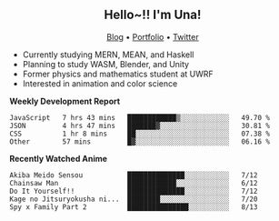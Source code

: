 <h2 align="center">
  Hello~!! I'm Una!
</h2>

<p align="center">
  <a href="https://anarchy.website/">Blog</a> &bull;
  <a href="https://una-ada.github.io/">Portfolio</a> &bull;
  <a href="https://twitter.com/xn__z7x">Twitter</a>
</p>

- Currently studying MERN, MEAN, and Haskell
- Planning to study WASM, Blender, and Unity
- Former physics and mathematics student at UWRF
- Interested in animation and color science

**Weekly Development Report**

<!--START_SECTION:waka-->

```text
JavaScript   7 hrs 43 mins   ████████████▒░░░░░░░░░░░░   49.70 %
JSON         4 hrs 47 mins   ███████▓░░░░░░░░░░░░░░░░░   30.81 %
CSS          1 hr 8 mins     ██░░░░░░░░░░░░░░░░░░░░░░░   07.38 %
Other        57 mins         █▓░░░░░░░░░░░░░░░░░░░░░░░   06.16 %
```

<!--END_SECTION:waka-->

**Recently Watched Anime**

<!-- RECENT-ANIME:START -->

    Akiba Meido Sensou           ██████████████░░░░░░░░░░░   7/12
    Chainsaw Man                 ████████████░░░░░░░░░░░░░   6/12
    Do It Yourself!!             ██████████████░░░░░░░░░░░   7/12
    Kage no Jitsuryokusha ni...  ████████░░░░░░░░░░░░░░░░░   7/20
    Spy x Family Part 2          ███████████████░░░░░░░░░░   8/13
<!-- RECENT-ANIME:END -->
